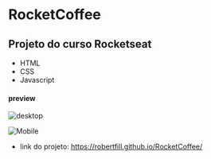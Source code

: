 # RocketCoffee
## Projeto do curso Rocketseat
- HTML
- CSS
- Javascript
 #### preview
 ![desktop](https://github.com/RobertFill/RocketCoffee/assets/121053613/90384333-8d20-4590-8416-44fb54bcf8f8)

 ![Mobile](https://github.com/RobertFill/RocketCoffee/assets/121053613/e34ff065-7154-48ef-b404-5451ec270585)

- link do projeto: https://robertfill.github.io/RocketCoffee/
  
